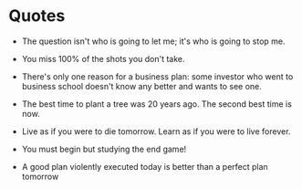 # Quotes

- The question isn't who is going to let me; it's who is going to stop me.

- You miss 100% of the shots you don't take.

- There's only one reason for a business plan: some investor who went to business school doesn't know any better and wants to see one.

- The best time to plant a tree was 20 years ago. The second best time is now.

- Live as if you were to die tomorrow. Learn as if you were to live forever.

- You must begin but studying the end game!

- A good plan violently executed today is better than a perfect plan tomorrow
